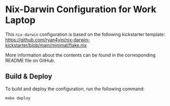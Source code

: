 # Nix-Darwin Configuration for Work Laptop

This `nix-darwin` configuration is based on the following kickstarter template:
https://github.com/ryan4yin/nix-darwin-kickstarter/blob/main/minimal/flake.nix

More information about the contents can be found in the corresponding README file on GitHub.

## Build & Deploy

To build and deploy the configuration, run the following command:

```
make deploy
```
